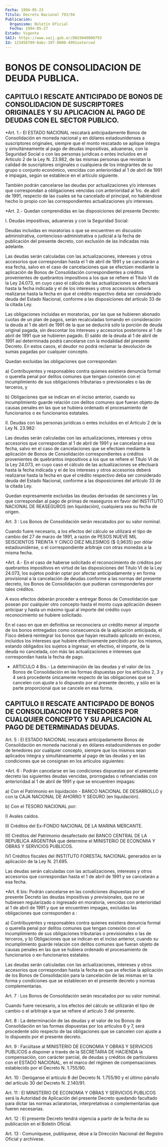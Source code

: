 ```yaml
---
Fecha: 1994-05-23
Título: Decreto Nacional 793/94
Publicación:
  Organismo: Boletín Oficial
  Fecha: 1994-05-27
Estado: Vigente
SAIJ: https://www.saij.gob.ar/DN19940000793
Id: 123456789-0abc-397-0000-4991soterced
---
```

# BONOS DE CONSOLIDACION DE DEUDA PUBLICA.

## CAPITULO I RESCATE ANTICIPADO DE BONOS DE CONSOLIDACION DE SUSCRIPTORES ORIGINALES Y SU APLICACION AL PAGO DE DEUDAS CON EL SECTOR PUBLICO.

<a id="1"></a>
*Art. 1.- El ESTADO NACIONAL rescatará anticipadamente Bonos de Consolidación  en  moneda  nacional  y en dólares estadounidenses a suscriptores originales, siempre que el  monto rescatado se aplique íntegra    y  simultáneamente  al  pago  de  deudas    impositivas, aduaneras, con  la  Seguridad Social o con las personas jurídicas o entes incluidos en el Artículo 2 de la Ley N. 23.982, de las mismas personas  que revistan la  calidad  de  suscriptores  originales  o cualquiera  de  los  integrantes  de su grupo o conjunto económico, vencidas con anterioridad al 1 de abril  de  1991  e impagas, según se establece en el artículo siguiente.

También  podrán  cancelarse  las  deudas  por  actualizaciones  y/o intereses que correspondan a obligaciones vencidas con anterioridad al 1ro. de abril de 1991, respecto  de  las  cuales se ha  cancelado  el principal, no habiéndose hecho lo propio con  las correspondientes actualizaciones y/o intereses.

<a id="2"></a>
*Art. 2.- Quedan comprendidas en las disposiciones del presente Decreto:

I.  Deudas  impositivas,  aduaneras y con la Seguridad Social:

Deudas incluidas en moratorias  o  que  se encuentren en discusión administrativa, contencioso-administrativa  o  judicial  a la fecha de    publicación  del  presente  decreto,  con  exclusión  de  las indicadas más adelante.

Las deudas  serán  calculadas con las actualizaciones, intereses y otros accesorios que  correspondan hasta el 1 de abril de 1991 y se cancelarán a esa fecha,  salvo  en  el caso de cancelaciones que se efectúen  mediante  la  aplicación  de  Bonos    de   Consolidación correspondientes a créditos provenientes de quebrantos  impositivos a  los  que se refiere el Título VI de la Ley 24.073, en cuyo  caso el cálculo  de  las  actualizaciones  se  efectuará  hasta la fecha indicada    y  el  de  los  intereses  y  otros  accesorios  deberá realizarse hasta  la  fecha  en  que el crédito respectivo deba ser considerado deuda del Estado Nacional, conforme a las disposiciones del artículo 33 de la citada Ley.

Las obligaciones incluidas en moratorias,  por las que se hubieren abonado cuotas de un plan de pagos, serán recalculadas  tomando  en consideración  la deuda al 1 de abril de 1991 de la que se deducirá sólo  la porción  de  deuda  original  pagada,  sin  descontar  los intereses  y  accesorios  posteriores  al 1 de abril de 1991 que se hubieren pagado. El saldo de la deuda al  1  de  abril  de 1991 así determinada    podrá  cancelarse  con  la  modalidad  del  presente Decreto. En estos  casos, el deudor no podrá reclamar la devolución de sumas pagadas por cualquier concepto.

Quedan  excluidas  las    obligaciones    que    correspondan:

a)    Contribuyentes   y  responsables  contra  quienes  existiera denuncia formal o querella  penal  por  delitos  comunes que tengan conexión  con el incumplimiento de sus obligaciones  tributarias  o previsionales o las de terceros, y

b) Obligaciones  que  se  indican en el inciso anterior, cuando su incumplimiento  guarde relación  con  delitos  comunes  que  fueran objeto  de causas  penales  en  las  que  se  hubiera  ordenado  el procesamiento  de  funcionarios  o  ex  funcionarios estatales.

II.  Deudas con las personas jurídicas o  entes  incluidos  en  el Artículo 2 de la Ley N. 23.982:

Las deudas  serán  calculadas con las actualizaciones, intereses y otros accesorios que  correspondan  al  1  de  abril  de  1991 y se cancelarán  a  esa fecha, salvo en el caso de cancelaciones que  se efectúen  mediante    la   aplicación  de  Bonos  de  Consolidación correspondientes a créditos  provenientes de quebrantos impositivos a los que se refiere el Título  VI  de  la Ley 24.073, en cuyo caso el  cálculo  de  las actualizaciones se efectuará  hasta  la  fecha indicada  y  el  de  los    intereses  y  otros  accesorios  deberá realizarse hasta la fecha en  que  el  crédito  respectivo deba ser considerado deuda del Estado Nacional, conforme a las disposiciones del artículo 33 de la citada Ley.

Quedan expresamente excluidas las deudas derivadas  de sanciones y las que correspondan al pago de primas de reaseguros en  favor  del INSTITUTO  NACIONAL  DE REASEGUROS (en liquidación), cualquiera sea su fecha de origen.

<a id="3"></a>
Art.  3  :  Los Bonos de Consolidación serán rescatados por su valor nominal.

Cuando fuere necesario,  a los efectos del cálculo se utilizará el tipo de cambio del 27 de marzo  de 1991, a razón de PESOS NUEVE MIL SEISCIENTOS TREINTA Y CINCO DIEZ  MILESIMOS  ($  0,9635)  por dólar estadounidense, o el correspondiente arbitraje con otras monedas  a la misma fecha.

<a id="4"></a>
*Art. 4.- En el caso de haberse solicitado el reconocimiento de créditos  por quebrantos impositivos en virtud de las disposiciones del Título  VI  de  la  Ley  24.073,  los  sujetos podrán optar por afectar anticipadamente y en forma provisional  a la cancelación de deudas  conforme a las normas del presente decreto,  los  Bonos  de Consolidación  que  pudieran  corresponderles  por  tales créditos.

A  esos  efectos deberán proceder a entregar Bonos de Consolidación que  posean  por  cualquier  otro  concepto  hasta  el  monto  cuya aplicación  deseen anticipar y hasta un máximo igual al importe del crédito cuyo reconocimiento se hubiere solicitado.

En el caso en  que en definitiva se reconociera un crédito menor al importe de los bonos  entregados como consecuencia de la aplicación anticipada,  el  Fisco  deberá   reintegrar  los  bonos  que  hayan resultado aplicado en exceso,  incluidos  los intereses que hubiere efectivamente  percibido  por  los  mismos, estando  obligados  los sujetos  a  ingresar,  en  efectivo, el importe,  de  la  deuda  no cancelada, con más las actualizaciones e intereses que correspondan hasta la fecha de pago.

<a id="4 002"></a>
* ARTICULO  4 Bis.- La determinación de las deudas y el valor de los  Bonos  de Consolidación  en  las  formas  dispuestas  por  los artículos 2,  3  y  4  será  procedente  únicamente respecto de las obligaciones  que  se cancelen con ajuste a  lo  dispuesto  por  el presente decreto, y  sólo  en  la parte proporcional que se cancele en esa forma.

## CAPITULO II RESCATE ANTICIPADO DE BONOS DE CONSOLIDACION DE TENEDORES POR CUALQUIER CONCEPTO Y SU APLICACION AL PAGO DE DETERMINADAS DEUDAS.

<a id="5"></a>
Art. 5 : El ESTADO NACIONAL rescatará anticipadamente Bonos de Consolidación  en  moneda  nacional y en dólares estadounidenses en poder de tenedores por cualquier  concepto,  siempre que los mismos sean aplicados íntegra y simultáneamente al pago  de  las  deudas y en  las  condiciones  que se consignan en los artículos siguientes:

<a id="6"></a>
*Art. 6 : Podrán cancelarse en las condiciones dispuestas por el presente  decreto  las siguientes deudas vencidas, prorrogadas o refinanciadas con anterioridad al 1 de abril de 1991 y que se encuentren impagas:

a)  Con  el  Patrimonio    en  liquidación  -  BANCO  NACIONAL  DE DESARROLLO  y  con  la  CAJA  NACIONAL   DE  AHORRO  Y  SEGURO  (en liquidación).

b) Con el TESORO NACIONAL por:

I) Avales caídos.

II) Créditos del Ex-FONDO NACIONAL DE LA MARINA MERCANTE.

III) Créditos del Patrimonio desafectado  del  BANCO CENTRAL DE LA REPUBLICA  ARGENTINA  que  determine  el MINISTERIO DE  ECONOMIA  Y OBRAS Y SERVICIOS PUBLICOS.

IV) Créditos fiscales del INSTITUTO FORESTAL NACIONAL generados en la aplicación de la Ley N. 21.695.

Las deudas serán calculadas con las actualizaciones, intereses y otros accesorios que correspondan hasta el 1 de abril de 1991 y se cancelarán a esa fecha.

<a id="6 002"></a>
*Art. 6 bis: Podrán cancelarse en las condiciones dispuestas por el presente Decreto las deudas impositivas y previsionales, que no se hubiesen regularizado o ingresado en moratoria, vencidas con anterioridad al 1 de abril de 1991 y que se encuentren impagas, excluidas las obligaciones que corresponden a :

a) Contribuyentes y responsables contra quienes existiera denuncia formal o querella penal por delitos comunes que tengan conexión con el incumplimiento de sus obligaciones tributarias o previsionales o las de terceros, y b) Obligaciones que se indican en el inciso anterior, cuando su incumplimiento guarde relación con delitos comunes que fueran objeto de causas penales en las que se hubiera ordenado el procesamiento de funcionarios o ex-funcionarios estatales.

Las deudas serán calculadas con las actualizaciones, intereses y otros accesorios que correspondan hasta la fecha en que se efectúe la aplicación de los Bonos de Consolidación para la cancelación de las mismas en la forma y condiciones que se establecen en el presente decreto y normas complementarias.

<a id="7"></a>
Art.  7  :  Los Bonos de Consolidación serán rescatados por su valor nominal.

Cuando fuere necesario,  a  los  efectos del cálculo se utilizarán el tipo de cambio o el arbitraje a  que  se  refiere  el artículo 3 del presente.

<a id="8"></a>
Art. 8 : La determinación de las deudas y el valor de los Bonos de Consolidación  en las formas dispuestas por los artículos 6 y 7, será procedente sólo  respecto  de las obligaciones que se cancelen con ajuste a lo dispuesto por el presente decreto.

<a id="9"></a>
Art.  9  :  Facúltase  al  MINISTERIO  DE  ECONOMIA  Y OBRAS Y SERVICIOS    PUBLICOS  a  disponer  a  través  de la SECRETARIA DE HACIENDA  la  compensación,  con  carácter  parcial,  de  deudas  y créditos de particulares con el ESTADO NACIONAL,  en  el  marco del régimen  de  compensaciones  establecido por el Decreto N. 1.755/90.

<a id="10"></a>
Art.  10 : Deróganse el artículo 8 del Decreto N. 1.755/90 y el último párrafo del artículo 30 del Decreto N. 2.140/91.

<a id="11"></a>
Art.  11  :  El  MINISTERIO  DE  ECONOMIA  Y OBRAS Y SERVICIOS PUBLICOS  será  la  Autoridad  de  Aplicación del presente  Decreto quedando facultado para dictar las normas aclaratorias, interpretativas    o  complementarias  que    fueren    necesarias.

<a id="12"></a>
Art.  12  : El presente Decreto tendrá vigencia a partir de la fecha de su publicación en el Boletín Oficial.

<a id="13"></a>
Art. 13 : Comuníquese, publíquese, dése a la Dirección Nacional del Registro Oficial y archívese.